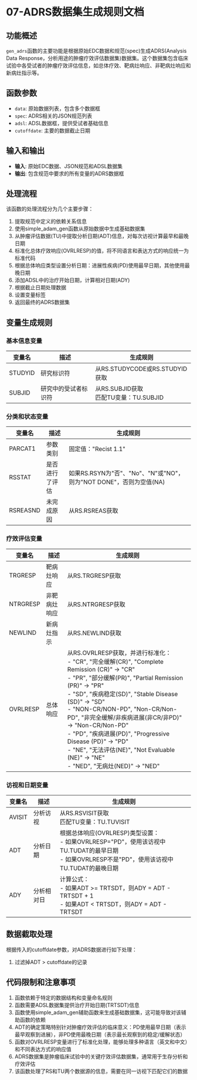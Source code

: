 # 07-ADRS数据集生成规则文档

## 功能概述

`gen_adrs`函数的主要功能是根据原始EDC数据和规范(spec)生成ADRS(Analysis Data Response，分析用途的肿瘤疗效评估数据集)数据集。这个数据集包含临床试验中各受试者的肿瘤疗效评估信息，如总体疗效、靶病灶响应、非靶病灶响应和新病灶指示等。

## 函数参数

- `data`: 原始数据列表，包含多个数据框
- `spec`: ADRS相关的JSON规范列表
- `adsl`: ADSL数据框，提供受试者基础信息
- `cutoffdate`: 主要的数据截止日期

## 输入和输出

- **输入**: 原始EDC数据、JSON规范和ADSL数据集
- **输出**: 包含规范中要求的所有变量的ADRS数据框

## 处理流程

该函数的处理流程分为几个主要步骤：

1. 提取规范中定义的依赖关系信息
2. 使用simple_adam_gen函数从原始数据中生成基础数据集
3. 从肿瘤评估数据(TU)中提取分析日期(ADT)信息，对每次访视计算最早和最晚日期
4. 标准化总体疗效响应(OVRLRESP)的值，将不同语言和表达方式的响应统一为标准代码
5. 根据总体响应类型设置分析日期：进展性疾病(PD)使用最早日期，其他使用最晚日期
6. 添加ADSL中的治疗开始日期，计算相对日期(ADY)
7. 根据截止日期处理数据
8. 设置变量标签
9. 返回最终的ADRS数据集

## 变量生成规则

### 基本信息变量

| 变量名 | 描述 | 生成规则 |
|--------|------|----------|
| STUDYID | 研究标识符 | 从RS.STUDYCODE或RS.STUDYID获取 |
| SUBJID | 研究中的受试者标识符 | 从RS.SUBJID获取<br>匹配TU变量：TU.SUBJID |

### 分类和状态变量

| 变量名 | 描述 | 生成规则 |
|--------|------|----------|
| PARCAT1 | 参数类别 | 固定值："Recist 1.1" |
| RSSTAT | 是否进行了评估 | 如果RS.RSYN为"否"、"No"、"N"或"NO"，则为"NOT DONE"，否则为空值(NA) |
| RSREASND | 未完成原因 | 从RS.RSREAS获取 |

### 疗效评估变量

| 变量名 | 描述 | 生成规则 |
|--------|------|----------|
| TRGRESP | 靶病灶响应 | 从RS.TRGRESP获取 |
| NTRGRESP | 非靶病灶响应 | 从RS.NTRGRESP获取 |
| NEWLIND | 新病灶指示 | 从RS.NEWLIND获取 |
| OVRLRESP | 总体响应 | 从RS.OVRLRESP获取，并进行标准化：<br>- "CR", "完全缓解(CR)", "Complete Remission (CR)" → "CR"<br>- "PR", "部分缓解(PR)", "Partial Remission (PR)" → "PR"<br>- "SD", "疾病稳定(SD)", "Stable Disease (SD)" → "SD"<br>- "NON-CR/NON-PD", "Non-CR/Non-PD", "非完全缓解/非疾病进展(非CR/非PD)" → "Non-CR/Non-PD"<br>- "PD", "疾病进展(PD)", "Progressive Disease (PD)" → "PD"<br>- "NE", "无法评估(NE)", "Not Evaluable (NE)" → "NE"<br>- "NED", "无病灶(NED)" → "NED" |

### 访视和日期变量

| 变量名 | 描述 | 生成规则 |
|--------|------|----------|
| AVISIT | 分析访视 | 从RS.RSVISIT获取<br>匹配TU变量：TU.TUVISIT |
| ADT | 分析日期 | 根据总体响应(OVRLRESP)类型设置：<br>- 如果OVRLRESP="PD"，使用该访视中TU.TUDAT的最早日期<br>- 如果OVRLRESP不是"PD"，使用该访视中TU.TUDAT的最晚日期 |
| ADY | 分析相对日 | 计算公式：<br>- 如果ADT >= TRTSDT，则ADY = ADT - TRTSDT + 1<br>- 如果ADT < TRTSDT，则ADY = ADT - TRTSDT |

## 数据截取处理

根据传入的cutoffdate参数，对ADRS数据进行如下处理：

1. 过滤掉ADT > cutoffdate的记录

## 代码限制和注意事项

1. 函数依赖于特定的数据结构和变量命名规则
2. 函数需要ADSL数据集提供治疗开始日期(TRTSDT)信息
3. 函数使用simple_adam_gen辅助函数来生成基础数据集，这可能导致对该辅助函数的依赖
4. ADT的确定策略特别针对肿瘤疗效评估的临床意义：PD使用最早日期（表示最早观察到进展），非PD使用最晚日期（表示最长观察到的稳定/缓解状态）
5. 函数对OVRLRESP变量进行了标准化处理，能够处理多种语言（英文和中文）和不同表达方式的响应值
6. ADRS数据集是肿瘤临床试验中的关键疗效评估数据集，通常用于生存分析和疗效评估
7. 该函数处理了RS和TU两个数据源的信息，需要在同一访视下匹配它们的数据 